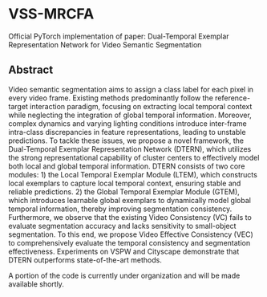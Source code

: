 # VSS-MRCFA
Official PyTorch implementation of paper: Dual-Temporal Exemplar Representation Network for Video Semantic Segmentation

## Abstract
Video semantic segmentation aims to assign a class label for each pixel in every video frame. Existing methods predominantly follow the reference-target interaction paradigm, focusing on extracting local temporal context while neglecting the integration of global temporal information. Moreover, complex dynamics and varying lighting conditions introduce inter-frame intra-class discrepancies in feature representations, leading to unstable predictions. To tackle these issues, we propose a novel framework, the Dual-Temporal Exemplar Representation Network (DTERN), which utilizes the strong representational capability of cluster centers to effectively model both local and global temporal information. DTERN consists of two core modules: 1) the Local Temporal Exemplar Module (LTEM), which constructs local exemplars to capture local temporal context, ensuring stable and reliable predictions. 2) the Global Temporal Exemplar Module (GTEM), which introduces learnable global exemplars to dynamically model global temporal information, thereby improving segmentation consistency. Furthermore, we observe that the existing Video Consistency (VC) fails to evaluate segmentation accuracy and lacks sensitivity to small-object segmentation. To this end, we propose Video Effective Consistency (VEC) to comprehensively evaluate the temporal consistency and segmentation effectiveness. Experiments on VSPW and Cityscape demonstrate that DTERN outperforms state-of-the-art methods.

A portion of the code is currently under organization and will be made available shortly.


